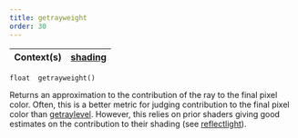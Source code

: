 ```yaml
---
title: getrayweight
order: 30
---
```

| Context(s) | [shading](../contexts/shading.html) |
| --- | --- |

`float  getrayweight()`

Returns an approximation to the contribution of the ray to the final
pixel color. Often, this is a better metric for judging contribution to
the final pixel color than [getraylevel](/en/houdini-vex/shading-and-rendering/getraylevel "Returns the depth of the ray tree for the current shading."). However, this
relies on prior shaders giving good estimates on the contribution to
their shading (see [reflectlight](/en/houdini-vex/shading-and-rendering/reflectlight "Computes the amount of reflected light which hits the surface.")).
